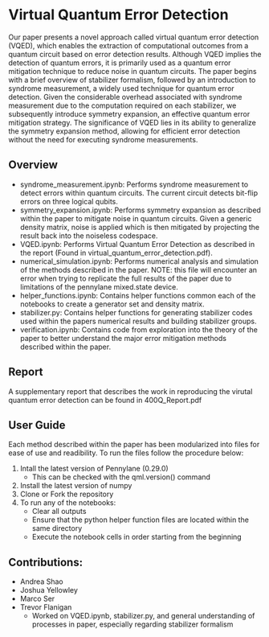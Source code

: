 
# Virtual Quantum Error Detection #

Our paper presents a novel approach called virtual quantum error detection (VQED),
which enables the extraction of computational outcomes from a quantum circuit based
on error detection results. Although VQED implies the detection of quantum errors, it
is primarily used as a quantum error mitigation technique to reduce noise in quantum
circuits. The paper begins with a brief overview of stabilizer formalism, followed by
an introduction to syndrome measurement, a widely used technique for quantum error
detection. Given the considerable overhead associated with syndrome measurement due
to the computation required on each stabilizer, we subsequently introduce symmetry
expansion, an effective quantum error mitigation strategy. The significance of VQED lies
in its ability to generalize the symmetry expansion method, allowing for efficient error
detection without the need for executing syndrome measurements.

## Overview ##

- syndrome_measurement.ipynb: Performs syndrome measurement to detect errors within quantum circuits. The current circuit detects bit-flip errors on three logical qubits.   
- symmetry_expansion.ipynb: Performs symmetry expansion as described within the paper to mitigate noise in quantum circuits. Given a generic density matrix, noise is applied which is then mitigated by projecting the result back into the noiseless codespace.
- VQED.ipynb: Performs Virtual Quantum Error Detection as described in the report (Found in virtual_quantum_error_detection.pdf).
- numerical_simulation.ipynb: Performs numerical analysis and simulation of the methods described in the paper. NOTE: this file will encounter an error when trying to replicate the full results of the paper due to limitations of the pennylane mixed.state device.
- helper_functions.ipynb: Contains helper functions common each of the notebooks to create a generator set and density matrix. 
- stabilizer.py: Contains helper functions for generating stabilizer codes used within the papers numerical results and building stabilizer groups.
- verification.ipynb: Contains code from exploration into the theory of the paper to better understand the major error mitigation methods described within the paper. 

## Report ##

A supplementary report that describes the work in reproducing the virutal quantum error detection can be found in 400Q_Report.pdf

## User Guide ##

Each method described within the paper has been modularized into files for ease of use and readibility. To run the files follow the procedure below:

1. Intall the latest version of Pennylane (0.29.0)
    - This can be checked with the qml.version() command
2. Install the latest version of numpy
3. Clone or Fork the repository
4. To run any of the notebooks:
    - Clear all outputs
    - Ensure that the python helper function files are located within the same directory
    - Execute the notebook cells in order starting from the beginning


## Contributions:
- Andrea Shao
- Joshua Yellowley
- Marco Ser
- Trevor Flanigan
    - Worked on VQED.ipynb, stabilizer.py, and general understanding of processes in paper, especially regarding stabilizer formalism